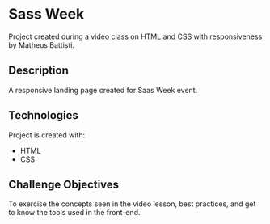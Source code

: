 # Sass Week

Project created during a video class on HTML and CSS with responsiveness by Matheus Battisti.

## Description

A responsive landing page created for Saas Week event.

## Technologies

Project is created with:
* HTML
* CSS

## Challenge Objectives

To exercise the concepts seen in the video lesson, best practices, and get to know the tools used in the front-end.
